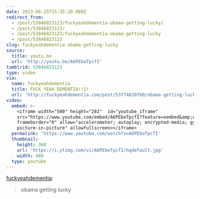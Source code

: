 ```yaml
---
date: 2013-06-25T15:35:20.000Z
redirect_from:
  - /post/53846823123/fuckyeahdementia-obama-getting-lucky/
  - /post/53846823123/
  - /post/53846823123/fuckyeahdementia-obama-getting-lucky
  - /post/53846823123
slug: fuckyeahdementia-obama-getting-lucky
source:
  title: youtu.be
  url: 'http://youtu.be/A6PEboTpcfI'
tumblrid: 53846823123
type: video
via:
  name: fuckyeahdementia
  title: FUCK YEAH DEMENTIA!!1!
  url: 'http://fuckyeahdementia.com/post/53774820760/obama-getting-lucky'
video:
  embed: >-
    <iframe width="500" height="281"  id="youtube_iframe"
    src="https://www.youtube.com/embed/A6PEboTpcfI?feature=oembed&amp;enablejsapi=1&amp;origin=https://safe.txmblr.com&amp;wmode=opaque"
    frameborder="0" allow="accelerometer; autoplay; encrypted-media; gyroscope;
    picture-in-picture" allowfullscreen></iframe>
  permalink: 'https://www.youtube.com/watch?v=A6PEboTpcfI'
  thumbnail:
    height: 360
    url: 'https://i.ytimg.com/vi/A6PEboTpcfI/hqdefault.jpg'
    width: 480
  type: youtube
---
```

<p><a href="http://fuckyeahdementia.com/post/53774820760/obama-getting-lucky" class="tumblr_blog">fuckyeahdementia</a>:</p>

<blockquote><p>obama getting lucky</p></blockquote>

